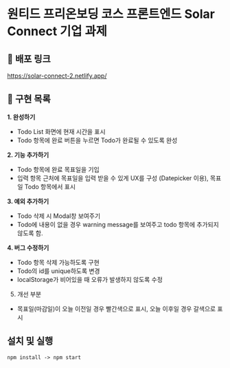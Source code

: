 
#  원티드 프리온보딩 코스 프론트엔드 Solar Connect 기업 과제

## 📌 배포 링크
https://solar-connect-2.netlify.app/



## 📑 구현 목록
**1. 완성하기**
- Todo List 화면에 현재 시간을 표시
- Todo 항목에 완료 버튼을 누르면 Todo가 완료될 수 있도록 완성

**2. 기능 추가하기**
- Todo 항목에 완료 목표일을 기입
- 입력 항목 근처에 목표일을 입력 받을 수 있게 UX를 구성 (Datepicker 이용), 목표일 Todo 항목에서 표시

**3. 예외 추가하기**
- Todo 삭제 시 Modal창 보여주기
- Todo에 내용이 없을 경우 warning message를 보여주고 todo 항목에 추가되지 않도록 함.

**4. 버그 수정하기**
- Todo 항목 삭제 가능하도록 구현
- Todo의 id를 unique하도록 변경
- localStorage가 비어있을 때 오류가 발생하지 않도록 수정

5. 개선 부분
- 목표일(마감일)이 오늘 이전일 경우 빨간색으로 표시, 오늘 이후일 경우 갈색으로 표시

## 설치 및 실행
`npm install -> npm start`

